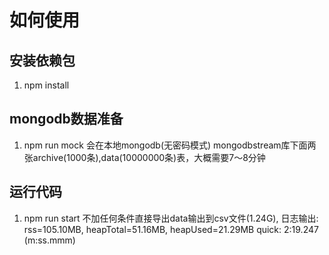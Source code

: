 # 如何使用

## 安装依赖包

1. npm install

## mongodb数据准备

1. npm run mock
会在本地mongodb(无密码模式) mongodbstream库下面两张archive(1000条),data(10000000条)表，大概需要7～8分钟

## 运行代码

1. npm run start
不加任何条件直接导出data输出到csv文件(1.24G),
日志输出:
rss=105.10MB, heapTotal=51.16MB, heapUsed=21.29MB
quick: 2:19.247 (m:ss.mmm)
